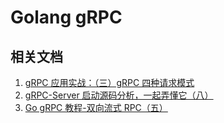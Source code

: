 # Golang gRPC

## 相关文档

1. [gRPC 应用实战：（三）gRPC 四种请求模式](https://learnku.com/articles/60779)
2. [gRPC-Server 启动源码分析，一起弄懂它（八）](https://learnku.com/articles/35336)
3. [Go gRPC 教程-双向流式 RPC（五）](https://www.cnblogs.com/FireworksEasyCool/p/12698194.html)
